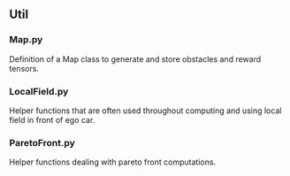 ## Util

### Map.py
Definition of a Map class to generate and store obstacles and reward tensors.

### LocalField.py
Helper functions that are often used throughout computing and using local field in front of ego car.

### ParetoFront.py
Helper functions dealing with pareto front computations.